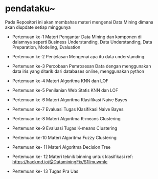 # pendataku~

Pada Repositori ini akan membahas materi mengenai Data Mining dimana akan diupdate setiap minggunya

- Pertemuan ke-1
  Materi Pengantar Data Mining dan komponen di dalamnya seperti Business Understanding, Data Understanding, Data Preparation, Modeling, Evaluation

- Pertemuan ke-2
  Penjelasan Mengenai apa itu data understanding

- Pertemuan ke-3
  Percobaan Pemrosesan Data dengan menggunakan data iris yang ditarik dari databases online, menggunakan python

- Pertemuan ke-4
  Materi Algoritma KNN dan LOF

- Pertemuan ke-5
  Penilanian Web Statis KNN dan LOF

- Pertemuan ke-6
  Materi Algoritma Klasifikasi Naive Bayes

- Pertemuan ke-7
  Evaluasi Tugas Klasifikasi Naive Bayes

- Pertemuan ke-8
  Materi Algoritma K-means Clustering

- Pertemuan ke-9
  Evaluasi Tugas K-means Clustering

- Pertemuan ke-10
  Materi Algoritma Fuzzy Clustering

- Pertemuan ke- 11
  Materi Algoritma Decision Tree

- Pertemuan ke- 12
  Materi teknik binning untuk klasifikasi
  ref: https://hackmd.io/@DataminingFix/S1llmuwmle

- Pertemuan ke- 13
  Tugas Pra Uas
